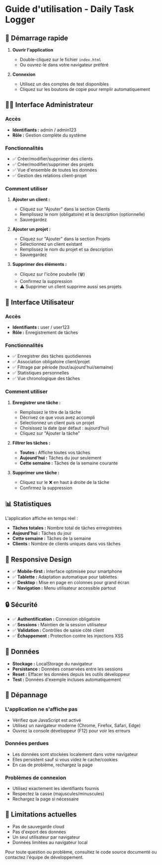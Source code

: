 # Guide d'utilisation - Daily Task Logger

## 🚀 Démarrage rapide

1. **Ouvrir l'application**
   - Double-cliquez sur le fichier `index.html`
   - Ou ouvrez-le dans votre navigateur préféré

2. **Connexion**
   - Utilisez un des comptes de test disponibles
   - Cliquez sur les boutons de copie pour remplir automatiquement

## 👨‍💼 Interface Administrateur

### Accès
- **Identifiants :** admin / admin123
- **Rôle :** Gestion complète du système

### Fonctionnalités
- ✅ Créer/modifier/supprimer des clients
- ✅ Créer/modifier/supprimer des projets  
- ✅ Vue d'ensemble de toutes les données
- ✅ Gestion des relations client-projet

### Comment utiliser
1. **Ajouter un client :**
   - Cliquez sur "Ajouter" dans la section Clients
   - Remplissez le nom (obligatoire) et la description (optionnelle)
   - Sauvegardez

2. **Ajouter un projet :**
   - Cliquez sur "Ajouter" dans la section Projets
   - Sélectionnez un client existant
   - Remplissez le nom du projet et sa description
   - Sauvegardez

3. **Supprimer des éléments :**
   - Cliquez sur l'icône poubelle (🗑️)
   - Confirmez la suppression
   - ⚠️ Supprimer un client supprime aussi ses projets

## 👤 Interface Utilisateur

### Accès
- **Identifiants :** user / user123  
- **Rôle :** Enregistrement de tâches

### Fonctionnalités
- ✅ Enregistrer des tâches quotidiennes
- ✅ Association obligatoire client/projet
- ✅ Filtrage par période (tout/aujourd'hui/semaine)
- ✅ Statistiques personnelles
- ✅ Vue chronologique des tâches

### Comment utiliser
1. **Enregistrer une tâche :**
   - Remplissez le titre de la tâche
   - Décrivez ce que vous avez accompli
   - Sélectionnez un client puis un projet
   - Choisissez la date (par défaut : aujourd'hui)
   - Cliquez sur "Ajouter la tâche"

2. **Filtrer les tâches :**
   - **Toutes :** Affiche toutes vos tâches
   - **Aujourd'hui :** Tâches du jour seulement
   - **Cette semaine :** Tâches de la semaine courante

3. **Supprimer une tâche :**
   - Cliquez sur le ❌ en haut à droite de la tâche
   - Confirmez la suppression

## 📊 Statistiques

L'application affiche en temps réel :
- **Tâches totales :** Nombre total de tâches enregistrées
- **Aujourd'hui :** Tâches du jour
- **Cette semaine :** Tâches de la semaine
- **Clients :** Nombre de clients uniques dans vos tâches

## 📱 Responsive Design

- ✅ **Mobile-first :** Interface optimisée pour smartphone
- ✅ **Tablette :** Adaptation automatique pour tablettes  
- ✅ **Desktop :** Mise en page en colonnes pour grand écran
- ✅ **Navigation :** Menu utilisateur accessible partout

## 🔒 Sécurité

- ✅ **Authentification :** Connexion obligatoire
- ✅ **Sessions :** Maintien de la session utilisateur
- ✅ **Validation :** Contrôles de saisie côté client
- ✅ **Échappement :** Protection contre les injections XSS

## 💾 Données

- **Stockage :** LocalStorage du navigateur
- **Persistance :** Données conservées entre les sessions
- **Reset :** Effacer les données depuis les outils développeur
- **Test :** Données d'exemple incluses automatiquement

## 🔧 Dépannage

### L'application ne s'affiche pas
- Vérifiez que JavaScript est activé
- Utilisez un navigateur moderne (Chrome, Firefox, Safari, Edge)
- Ouvrez la console développeur (F12) pour voir les erreurs

### Données perdues
- Les données sont stockées localement dans votre navigateur
- Elles persistent sauf si vous videz le cache/cookies
- En cas de problème, rechargez la page

### Problèmes de connexion
- Utilisez exactement les identifiants fournis
- Respectez la casse (majuscules/minuscules)
- Rechargez la page si nécessaire

## 🚧 Limitations actuelles

- Pas de sauvegarde cloud
- Pas d'export des données
- Un seul utilisateur par navigateur
- Données limitées au navigateur local

Pour toute question ou problème, consultez le code source documenté ou contactez l'équipe de développement.